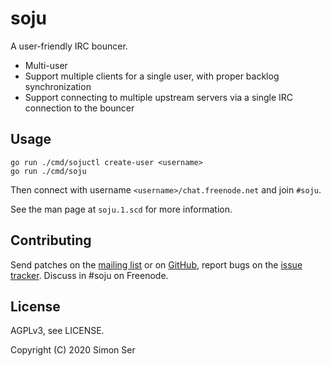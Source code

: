 # soju

A user-friendly IRC bouncer.

- Multi-user
- Support multiple clients for a single user, with proper backlog
  synchronization
- Support connecting to multiple upstream servers via a single IRC connection
  to the bouncer

## Usage

    go run ./cmd/sojuctl create-user <username>
    go run ./cmd/soju

Then connect with username `<username>/chat.freenode.net` and join `#soju`.

See the man page at `soju.1.scd` for more information.

## Contributing

Send patches on the [mailing list] or on [GitHub], report bugs on the
[issue tracker]. Discuss in #soju on Freenode.

## License

AGPLv3, see LICENSE.

Copyright (C) 2020 Simon Ser

[mailing list]: https://lists.sr.ht/~emersion/public-inbox
[GitHub]: https://github.com/emersion/soju
[issue tracker]: https://todo.sr.ht/~emersion/soju
